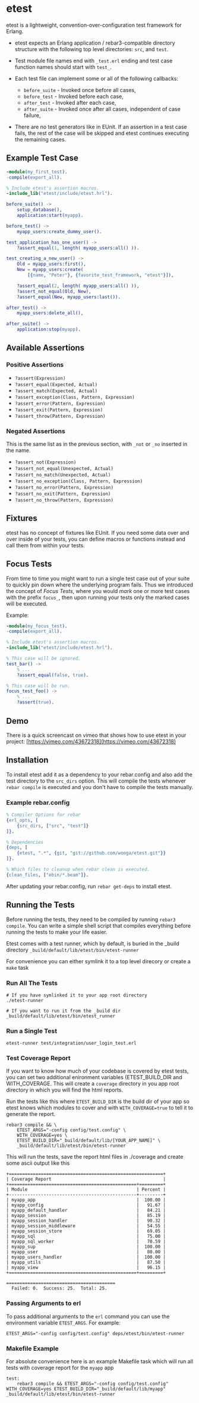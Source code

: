 # etest

etest is a lightweight, convention-over-configuration test framework for
Erlang.

* etest expects an Erlang application / rebar3-compatible directory structure
  with the following top level directories: `src`,  and `test`.

* Test module file names end with `_test.erl` ending and test case
  function names should start with `test_`.

* Each test file can implement some or all of the following callbacks:
  * `before_suite` - Invoked once before all cases,
  * `before_test` - Invoked before each case,
  * `after_test` - Invoked after each case,
  * `after_suite` - Invoked once after all cases, independent of case failure,
* There are no test generators like in EUnit. If an assertion in a test case
fails, the rest of the case will be skipped and etest continues executing the
remaining cases.

## Example Test Case

```erlang
-module(my_first_test).
-compile(export_all).

% Include etest's assertion macros.
-include_lib("etest/include/etest.hrl").

before_suite() ->
    setup_database(),
    application:start(myapp).

before_test() ->
    myapp_users:create_dummy_user().

test_application_has_one_user() ->
    ?assert_equal(1, length( myapp_users:all() )).

test_creating_a_new_user() ->
    Old = myapp_users:first(),
    New = myapp_users:create(
        [{name, "Peter"}, {favorite_test_framework, "etest"}]),

    ?assert_equal(2, length( myapp_users:all() )),
    ?assert_not_equal(Old, New),
    ?assert_equal(New, myapp_users:last()).

after_test() ->
    myapp_users:delete_all(),

after_suite() ->
    application:stop(myapp).
```

## Available Assertions

### Positive Assertions

* ```?assert(Expression)```
* ```?assert_equal(Expected, Actual)```
* ```?assert_match(Expected, Actual)```
* ```?assert_exception(Class, Pattern, Expression)```
* ```?assert_error(Pattern, Expression)```
* ```?assert_exit(Pattern, Expression)```
* ```?assert_throw(Pattern, Expression)```

### Negated Assertions

This is the same list as in the previous section, with `_not` or `_no`
inserted in the name.

* ```?assert_not(Expression)```
* ```?assert_not_equal(Unexpected, Actual)```
* ```?assert_no_match(Unexpected, Actual)```
* ```?assert_no_exception(Class, Pattern, Expression)```
* ```?assert_no_error(Pattern, Expression)```
* ```?assert_no_exit(Pattern, Expression)```
* ```?assert_no_throw(Pattern, Expression)```

## Fixtures

etest has no concept of fixtures like EUnit. If you need some
data over and over inside of your tests, you can define macros or
functions instead and call them from within your tests.


## Focus Tests

From time to time you might want to run a single test case out of your suite to quickly pin down where the underlying program fails. Thus we introduced the concept of _Focus Tests_, where you would _mark_ one or more test cases with the prefix `focus_`, then upon running your tests only the marked cases will be executed.

Example:

```erlang
-module(my_focus_test).
-compile(export_all).

% Include etest's assertion macros.
-include_lib("etest/include/etest.hrl").

% This case will be ignored.
test_bar() ->
    % ...
    ?assert_equal(false, true).

% This case will be run.
focus_test_foo() ->
    % ...
    ?assert(true).
```

## Demo

There is a quick screencast on vimeo that shows how to use etest in your
project: [https://vimeo.com/43672318](https://vimeo.com/43672318)

## Installation

To install etest add it as a dependency to your rebar.config and also add
the test directory to the ```src_dirs``` option. This will compile the
tests whenever ```rebar compile``` is executed and you don't have to compile
the tests manually.

### Example rebar.config

```erlang
% Compiler Options for rebar
{erl_opts, [
    {src_dirs, ["src", "test"]}
]}.

% Dependencies
{deps, [
    {etest, ".*", {git, "git://github.com/wooga/etest.git"}}
]}.

% Which files to cleanup when rebar clean is executed.
{clean_files, ["ebin/*.beam"]}.
```

After updating your rebar.config, run ```rebar get-deps``` to install etest.


## Running the Tests

Before running the tests, they need to be compiled by running
```rebar3 compile```. You can write a simple shell script that compiles
everything before running the tests to make your life easier.

Etest comes with a test runner, which by default, is buried in the _build directory
```_build/default/lib/etest/bin/etest-runner```

For convenience you can either symlink it to a top level direcory or create a ```make``` task


### Run All The Tests

```
# If you have symlinked it to your app root directory
./etest-runner

# If you want to run it from the _build dir
_build/default/lib/etest/bin/etest_runner
```

### Run a Single Test
```
etest-runner test/integration/user_login_test.erl
```

### Test Coverage Report

If you want to know how much of your codebase is covered by etest tests, you can set two additional enironment variables (ETEST_BUILD_DIR and WITH_COVERAGE. This will create a `coverage` directory in you app root directory in which you will find the html reports.

Run the tests like this where `ETEST_BUILD_DIR` is the build dir of your app so etest knows which modules to cover and with `WITH_COVERAGE=true` to tell it to generate the report.

```
rebar3 compile && \
	ETEST_ARGS="-config config/test.config" \
	WITH_COVERAGE=yes \
	ETEST_BUILD_DIR="_build/default/lib/[YOUR_APP_NAME]" \
	_build/default/lib/etest/bin/etest-runner
```

This will run the tests, save the report html files in ./coverage and create some ascii output like this

```
+==========================================================+
| Coverage Report                                          |
+================================================+=========+
| Module                                         | Percent |
+------------------------------------------------+---------+
| myapp_app                                      |  100.00 |
| myapp_config                                   |   91.67 |
| myapp_default_handler                          |   84.21 |
| myapp_session                                  |   85.19 |
| myapp_session_handler                          |   90.32 |
| myapp_session_middleware                       |   54.55 |
| myapp_session_store                            |   69.05 |
| myapp_sql                                      |   75.00 |
| myapp_sql_worker                               |   70.59 |
| myapp_sup                                      |  100.00 |
| myapp_user                                     |   80.00 |
| myapp_users_handler                            |  100.00 |
| myapp_utils                                    |   87.50 |
| myapp_view                                     |   96.15 |
+================================================+=========+

=========================================
  Failed: 0.  Success: 25.  Total: 25.
```

### Passing Arguments to erl

To pass additional arguments to the `erl` command you can use the
environment variable `ETEST_ARGS`. For example:

```
ETEST_ARGS="-config config/test.config" deps/etest/bin/etest-runner
```

### Makefile Example

For absolute convenience here is an example Makefile task which will run all tests with coverage report for the ```myapp``` app

```
test:
	rebar3 compile && ETEST_ARGS="-config config/test.config" WITH_COVERAGE=yes ETEST_BUILD_DIR="_build/default/lib/myapp" _build/default/lib/etest/bin/etest-runner
```
